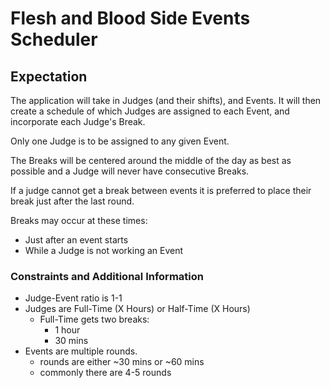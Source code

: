 # Flesh and Blood Side Events Scheduler
## Expectation
The application will take in Judges (and their shifts), and Events. It will then create a schedule of which Judges are assigned to each Event, and incorporate each Judge's Break.

Only one Judge is to be assigned to any given Event.

The Breaks will be centered around the middle of the day as best as possible and a Judge will never have consecutive Breaks.

If a judge cannot get a break between events it is preferred to place their break just after the last round.

Breaks may occur at these times:
- Just after an event starts
- While a Judge is not working an Event



### Constraints and Additional Information
- Judge-Event ratio is 1-1
- Judges are Full-Time (X Hours) or Half-Time (X Hours)
  - Full-Time gets two breaks:
    - 1 hour
    - 30 mins
- Events are multiple rounds.
  - rounds are either ~30 mins or ~60 mins
  - commonly there are 4-5 rounds

